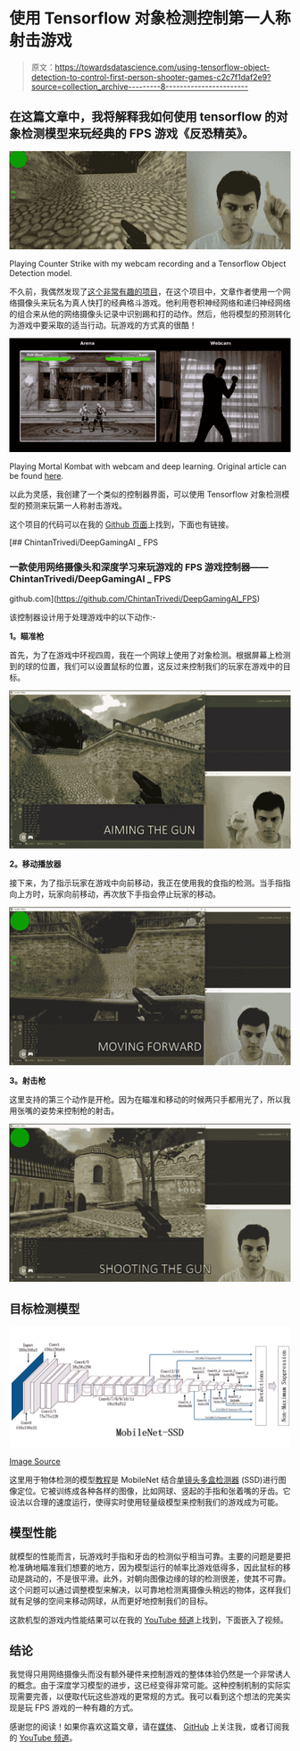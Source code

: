 # 使用 Tensorflow 对象检测控制第一人称射击游戏

> 原文：<https://towardsdatascience.com/using-tensorflow-object-detection-to-control-first-person-shooter-games-c2c7f1daf2e9?source=collection_archive---------8----------------------->

## 在这篇文章中，我将解释我如何使用 tensorflow 的对象检测模型来玩经典的 FPS 游戏《反恐精英》。

![](img/075d773bbfaf8c6d72a2d656ea83a3b9.png)

Playing Counter Strike with my webcam recording and a Tensorflow Object Detection model.

不久前，我偶然发现了[这个非常有趣的项目](https://blog.mgechev.com/2018/10/20/transfer-learning-tensorflow-js-data-augmentation-mobile-net/)，在这个项目中，文章作者使用一个网络摄像头来玩名为真人快打的经典格斗游戏。他利用卷积神经网络和递归神经网络的组合来从他的网络摄像头记录中识别踢和打的动作。然后，他将模型的预测转化为游戏中要采取的适当行动。玩游戏的方式真的很酷！

![](img/b8679ec1fafb9a816047db7be466752a.png)

Playing Mortal Kombat with webcam and deep learning. Original article can be found [here](https://blog.mgechev.com/2018/10/20/transfer-learning-tensorflow-js-data-augmentation-mobile-net/).

以此为灵感，我创建了一个类似的控制器界面，可以使用 Tensorflow 对象检测模型的预测来玩第一人称射击游戏。

这个项目的代码可以在我的 [Github 页面](https://github.com/ChintanTrivedi)上找到，下面也有链接。

[](https://github.com/ChintanTrivedi/DeepGamingAI_FPS) [## ChintanTrivedi/DeepGamingAI _ FPS

### 一款使用网络摄像头和深度学习来玩游戏的 FPS 游戏控制器——ChintanTrivedi/DeepGamingAI _ FPS

github.com](https://github.com/ChintanTrivedi/DeepGamingAI_FPS) 

该控制器设计用于处理游戏中的以下动作:-

**1。瞄准枪**

首先，为了在游戏中环视四周，我在一个网球上使用了对象检测。根据屏幕上检测到的球的位置，我们可以设置鼠标的位置，这反过来控制我们的玩家在游戏中的目标。

![](img/5e2a5e3315954e4c863ef2dd6885f009.png)

**2。移动播放器**

接下来，为了指示玩家在游戏中向前移动，我正在使用我的食指的检测。当手指指向上方时，玩家向前移动，再次放下手指会停止玩家的移动。

![](img/f56427d4aa3659daaabd748b19b3c1f6.png)

**3。射击枪**

这里支持的第三个动作是开枪。因为在瞄准和移动的时候两只手都用光了，所以我用张嘴的姿势来控制枪的射击。

![](img/5e98945bdd3d26f44a17608386dd78d2.png)

## 目标检测模型

![](img/13c4cfb3de30439321ab98a48f0a12ad.png)

[Image Source](http://hey-yahei.cn/2018/08/08/MobileNets-SSD/index.html)

这里用于物体检测的模型[教程](https://neptune.ai/blog/how-to-train-your-own-object-detector-using-tensorflow-object-detection-api)是 MobileNet 结合[单镜头多盒检测器](https://medium.com/@smallfishbigsea/understand-ssd-and-implement-your-own-caa3232cd6ad) (SSD)进行图像定位。它被训练成各种各样的图像，比如网球、竖起的手指和张着嘴的牙齿。它设法以合理的速度运行，使得实时使用轻量级模型来控制我们的游戏成为可能。

## 模型性能

就模型的性能而言，玩游戏时手指和牙齿的检测似乎相当可靠。主要的问题是要把枪准确地瞄准我们想要的地方，因为模型运行的帧率比游戏低得多，因此鼠标的移动是跳动的，不是很平滑。此外，对朝向图像边缘的球的检测很差，使其不可靠。这个问题可以通过调整模型来解决，以可靠地检测离摄像头稍远的物体，这样我们就有足够的空间来移动网球，从而更好地控制我们的目标。

这款机型的游戏内性能结果可以在我的 [YouTube 频道](http://youtube.com/c/DeepGamingAI)上找到，下面嵌入了视频。

## 结论

我觉得只用网络摄像头而没有额外硬件来控制游戏的整体体验仍然是一个非常诱人的概念。由于深度学习模型的进步，这已经变得非常可能。这种控制机制的实际实现需要完善，以便取代玩这些游戏的更常规的方式。我可以看到这个想法的完美实现是玩 FPS 游戏的一种有趣的方式。

感谢您的阅读！如果你喜欢这篇文章，请在[媒体](https://medium.com/@chintan.t93)、 [GitHub](https://github.com/ChintanTrivedi) 上关注我，或者订阅我的 [YouTube 频道](http://youtube.com/c/DeepGamingAI)。